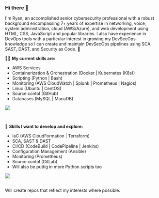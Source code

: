 ### Hi there 👋

I'm Ryan, an accomplished senior cybersecurity professional with a robust background encompassing 7+ years of expertise in networking, voice, system administration, cloud (AWS/Azure), and web development using HTML, CSS, JavaScript and popular libraries. I also have experience in DevOps tools with a particular interest in growing my DevSecOps knowledge so I can create and maintain DevSecOps pipelines using SCA, SAST, DAST, and Security as Code.
 👋

🧑‍💻 **My current skills are:** 
<br>
- AWS Services 
- Containerization & Orchestration (Docker | Kubernetes (K8s))
- Scripting (Python | Bash)
- Monitoring (AWS CloudWatch | Splunk | Prometheus | Nagios)
- Linux (Ubuntu | CentOS)
- Source contol (GitHub)
- Databases (MySQL | MariaDB)

<p align="left">
  <a href="https://skillicons.dev">
    <img src="https://skillicons.dev/icons?i=aws,azure,bash,git,github,kubernetes,docker,vim,html,css,js,jquery,nginx,linux,mysql,py,rabbitmq,regex,vscode,wordpress" />
  </a>
</p>

<br>

💪 **Skills I want to develop and explore:** 
<br>
- IaC (AWS CloudFormation | Terraform)
- SCA, SAST & DAST
- CI/CD (CodeBuild | CodePipeline | Jenkins)
- Configuration Management (Ansible)
- Monitoring (Prometheus)
- Source contol (GitLab)
- Will also be puttig in more Python scripts too

<p align="left">
  <a href="https://skillicons.dev">
    <img src="https://skillicons.dev/icons?i=ansible,gitlab,go,jenkins,maven,php,prometheus" />
  </a>
</p>

<br>
Will create repos that reflect my interests where possible. 
